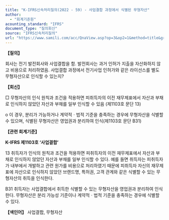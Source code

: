 ```yaml
---
title: "K-IFRS신속처리질의(2022 - 59) - 사업결합 과정에서 식별된 무형자산"
author:
  - "회계기준원"
acounting_standard: "IFRS"
document_type: "질의회신"
source: "IFRS신속처리질의"
url: "https://www.samili.com/acc/QnaView.asp?op=3&op2=1&method=title&group=2124-15;1&orgcode=3&searchword=&page=10&code=K%2DIFRS%EC%8B%A0%EC%86%8D%EC%B2%98%EB%A6%AC%EC%A7%88%EC%9D%98%2D59%3A20221006"
---
```

**【질의】**

  

회사는 전기 발전회사와 사업결합을 함. 발전회사는 과거 인허가 지출을 자산화하지 않고 비용으로 처리하였음. 사업결합 과정에서 전기사업 인허가와 같은 라이선스를 별도 무형자산으로 인식할 수 있는지?

  
  

**【회신】**

  

□ 무형자산의 인식 원칙과 조건을 적용하면 피취득자의 이전 재무제표에서 자산과 부채로 인식하지 않았던 자산과 부채를 일부 인식할 수 있음 (제1103호 문단 13)

  

o 이 경우, 분리가 가능하거나 계약적ㆍ법적 기준을 충족하는 경우에 무형자산을 식별할 수 있으며, 식별된 무형자산은 영업권과 분리하여 인식(제1103호 문단 B31)

  
  

**【관련 회계기준】**

  

**K-IFRS 제1103호 ‘사업결합’**

  

13 취득자가 인식의 원칙과 조건을 적용하면 피취득자의 이전 재무제표에서 자산과 부채로 인식하지 않았던 자산과 부채를 일부 인식할 수 있다. 예를 들면 취득자는 피취득자가 내부에서 개발하고 관련 원가를 비용으로 처리하였기 때문에 피취득자 자신의 재무제표에 자산으로 인식하지 않았던 브랜드명, 특허권, 고객 관계와 같은 식별할 수 있는 무형자산의 취득을 인식한다.

  

B31 취득자는 사업결합에서 취득한 식별할 수 있는 무형자산을 영업권과 분리하여 인식한다. 무형자산은 분리 가능성 기준이나 계약적ㆍ법적 기준을 충족하는 경우에 식별할 수 있다.

  
  

**【색인어】** 사업결합, 무형자산
